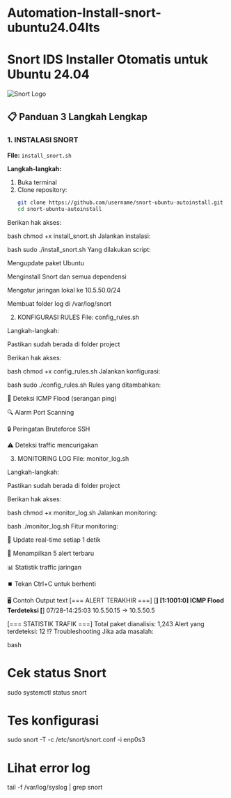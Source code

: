 # Automation-Install-snort-ubuntu24.04lts
# Snort IDS Installer Otomatis untuk Ubuntu 24.04

![Snort Logo](https://www.snort.org/assets/images/snort_logo.png)

## 📋 Panduan 3 Langkah Lengkap

### 1. INSTALASI SNORT
**File:** `install_snort.sh`

**Langkah-langkah:**
1. Buka terminal
2. Clone repository:
   ```bash
   git clone https://github.com/username/snort-ubuntu-autoinstall.git
   cd snort-ubuntu-autoinstall
Berikan hak akses:

bash
chmod +x install_snort.sh
Jalankan instalasi:

bash
sudo ./install_snort.sh
Yang dilakukan script:

Mengupdate paket Ubuntu

Menginstall Snort dan semua dependensi

Mengatur jaringan lokal ke 10.5.50.0/24

Membuat folder log di /var/log/snort

2. KONFIGURASI RULES
File: config_rules.sh

Langkah-langkah:

Pastikan sudah berada di folder project

Berikan hak akses:

bash
chmod +x config_rules.sh
Jalankan konfigurasi:

bash
sudo ./config_rules.sh
Rules yang ditambahkan:

🚨 Deteksi ICMP Flood (serangan ping)

🔍 Alarm Port Scanning

🔒 Peringatan Bruteforce SSH

⚠️ Deteksi traffic mencurigakan

3. MONITORING LOG
File: monitor_log.sh

Langkah-langkah:

Pastikan sudah berada di folder project

Berikan hak akses:

bash
chmod +x monitor_log.sh
Jalankan monitoring:

bash
./monitor_log.sh
Fitur monitoring:

🔄 Update real-time setiap 1 detik

📜 Menampilkan 5 alert terbaru

📊 Statistik traffic jaringan

⏹️ Tekan Ctrl+C untuk berhenti

🖥️ Contoh Output
text
[=== ALERT TERAKHIR ===]
[**] [1:1001:0] ICMP Flood Terdeteksi [**]
07/28-14:25:03 10.5.50.15 -> 10.5.50.5

[=== STATISTIK TRAFIK ===]
Total paket dianalisis: 1,243
Alert yang terdeteksi: 12
⁉️ Troubleshooting
Jika ada masalah:

bash
# Cek status Snort
sudo systemctl status snort

# Tes konfigurasi
sudo snort -T -c /etc/snort/snort.conf -i enp0s3

# Lihat error log
tail -f /var/log/syslog | grep snort
